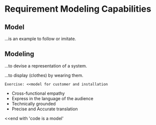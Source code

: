 # Requirement Modeling Capabilities

## Model

...is an example to follow or imitate.

## Modeling

...to devise a representation of a system.

...to display (clothes) by wearing them.

`Exercise: <<model for customer and installation`

- Cross-functional empathy
- Express in the language of the audience
- Technically grounded
- Precise and Accurate translation

<<end with 'code is a model'
